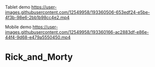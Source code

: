 
Tablet demo
https://user-images.githubusercontent.com/12549958/193360506-653edf24-e5be-4f3b-98e6-2bb1b98cc4e2.mp4


Mobile demo 
https://user-images.githubusercontent.com/12549958/193360166-ac2883df-e86e-44f4-9d68-e479a5550450.mp4

# Rick_and_Morty
